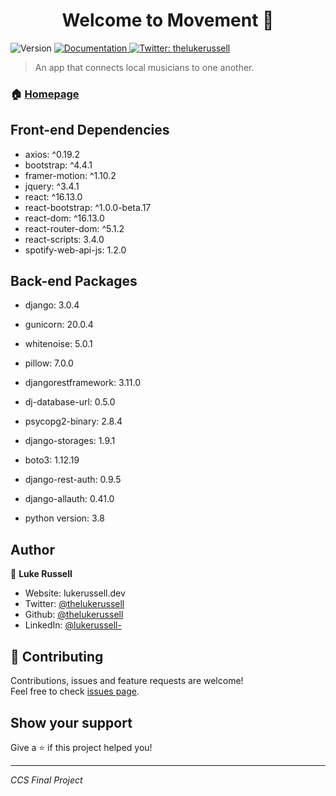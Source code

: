 <h1 align="center">Welcome to Movement 👋</h1>
<p>
  <img alt="Version" src="https://img.shields.io/badge/version-0.1.0-blue.svg?cacheSeconds=2592000" />
  <a href="https://github.com/TheLukeRussell/movement#readme" target="_blank">
    <img alt="Documentation" src="https://img.shields.io/badge/documentation-yes-brightgreen.svg" />
  </a>
  <a href="https://twitter.com/thelukerussell" target="_blank">
    <img alt="Twitter: thelukerussell" src="https://img.shields.io/twitter/follow/thelukerussell.svg?style=social" />
  </a>
</p>

> An app that connects local musicians to one another.

### 🏠 [Homepage](https://final-project-thelukerussell.herokuapp.com/)

## Front-end Dependencies

* axios: ^0.19.2
* bootstrap: ^4.4.1
* framer-motion: ^1.10.2
* jquery: ^3.4.1
* react: ^16.13.0
* react-bootstrap: ^1.0.0-beta.17
* react-dom: ^16.13.0
* react-router-dom: ^5.1.2
* react-scripts: 3.4.0
* spotify-web-api-js: 1.2.0

## Back-end Packages

* django: 3.0.4
* gunicorn: 20.0.4
* whitenoise: 5.0.1
* pillow: 7.0.0
* djangorestframework: 3.11.0
* dj-database-url: 0.5.0
* psycopg2-binary: 2.8.4
* django-storages: 1.9.1
* boto3: 1.12.19
* django-rest-auth: 0.9.5
* django-allauth: 0.41.0

* python version: 3.8

## Author

👤 **Luke Russell**

* Website: lukerussell.dev
* Twitter: [@thelukerussell](https://twitter.com/thelukerussell)
* Github: [@thelukerussell](https://github.com/thelukerussell)
* LinkedIn: [@lukerussell-](https://linkedin.com/in/lukerussell-)

## 🤝 Contributing

Contributions, issues and feature requests are welcome!<br />Feel free to check [issues page](https://github.com/TheLukeRussell/movement/issues). 

## Show your support

Give a ⭐️ if this project helped you!

***
_CCS Final Project_
